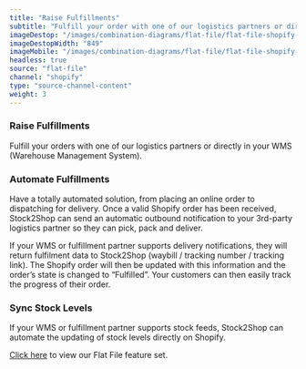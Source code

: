 ```yaml
---
title: "Raise Fulfillments"
subtitle: "Fulfill your order with one of our logistics partners or directly in your WMS (Warehouse Management System)."
imageDestop: "/images/combination-diagrams/flat-file/flat-file-shopify-fulfillment.svg"
imageDestopWidth: "849"
imageMobile: "/images/combination-diagrams/flat-file/flat-file-shopify-fulfillment.svg"
headless: true
source: "flat-file"
channel: "shopify"
type: "source-channel-content"
weight: 3
---
```


### Raise Fulfillments
Fulfill your orders with one of our logistics partners or directly in your WMS (Warehouse Management System).

### Automate Fulfillments
Have a totally automated solution, from placing an online order to dispatching for delivery. Once a valid Shopify order has been received, Stock2Shop can send an automatic outbound notification to your 3rd-party logistics partner so they can pick, pack and deliver.

If your WMS or fulfillment partner supports delivery notifications, they will return fulfilment data to Stock2Shop (waybill / tracking number / tracking link). The Shopify order will then be updated with this information and the order’s state is changed to “Fulfilled”. Your customers can then easily track the progress of their order.

### Sync Stock Levels
If your WMS or fulfillment partner supports stock feeds, Stock2Shop can automate the updating of stock levels directly on Shopify.

[Click here](/help/features/flat-file/ "Flat File Features") to view our Flat File feature set.